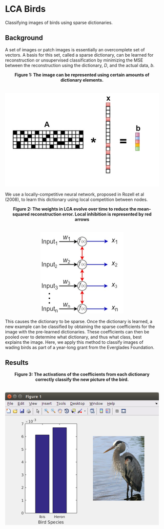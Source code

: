 # LCA Birds
Classifying images of birds using sparse dictionaries. 

## Background
A set of images or patch images is essentially an overcomplete set of vectors. A basis for this set, called a sparse dictionary, can be learned for reconstruction or unsupervised classification by minimizing the MSE between the reconstruction using the dictionary, *D*, and the actual data, *b*.

<p align="center">
  <b>Figure 1: The image can be represented using certain amounts of dictionary elements.</b><br>
  <br><br>
  <img src="https://github.com/MichaelTeti/LCA_Sparse_Coding_WadingBirds/blob/master/ax%3Db.jpg">
</p>

We use a locally-competitive neural network, proposed in Rozell et al (2008), to learn this dictionary using local competition between nodes.

<p align="center">
  <b>Figure 2: The weights in LCA evolve over time to reduce the mean-squared reconstruction error. Local inhibition is represented by red   arrows</b><br>
  <br><br>
  <img src="https://github.com/MichaelTeti/LCA_Sparse_Coding_WadingBirds/blob/master/LCA1.jpg">
</p>

This causes the dictionary to be sparse. Once the dictionary is learned, a new example can be classified by obtaining the sparse coefficients for the image with the pre-learned dictionaries. These coefficients can then be pooled over to determine what dictionary, and thus what class, best explains the image. Here, we apply this method to classify images of wading birds as part of a year-long grant from the Everglades Foundation.  

## Results
<p align="center">
  <b>Figure 3: The activations of the coefficients from each dictionary correctly classify the new picture of the bird.</b><br>
  <br><br>
  <img src="https://github.com/MichaelTeti/LCA_Sparse_Coding_WadingBirds/blob/master/bargraph.png">
</p>

